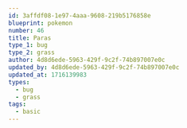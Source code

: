 ```yaml
---
id: 3affdf08-1e97-4aaa-9608-219b5176858e
blueprint: pokemon
number: 46
title: Paras
type_1: bug
type_2: grass
author: 4d8d6ede-5963-429f-9c2f-74b897007e0c
updated_by: 4d8d6ede-5963-429f-9c2f-74b897007e0c
updated_at: 1716139983
types:
  - bug
  - grass
tags:
  - basic
---
```

